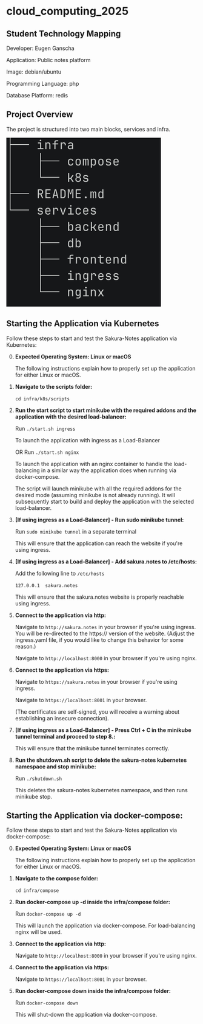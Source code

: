 # cloud_computing_2025

## Student Technology Mapping

Developer: Eugen Ganscha

Application: Public notes platform

Image: debian/ubuntu

Programming Language: php

Database Platform: redis

## Project Overview

The project is structured into two main blocks, services and infra.

![tree](./readme_imgs/Project-Structure-Tree.png)

## Starting the Application via Kubernetes

Follow these steps to start and test the Sakura-Notes application via Kubernetes:

0. **Expected Operating System: Linux or macOS**

    The following instructions explain how to properly set up the application for either Linux or macOS.

1. **Navigate to the scripts folder:**

   `cd infra/k8s/scripts`

2. **Run the start script to start minikube with the required addons and the application with the desired load-balancer:**

   Run `./start.sh ingress`

   To launch the application with ingress as a Load-Balancer

   OR Run `./start.sh nginx`

   To launch the application with an nginx container to handle the load-balancing in a similar way the application does when running via docker-compose.

   The script will launch minikube with all the required addons for the desired mode (assuming minikube is not already running).
   It will subsequently start to build and deploy the application with the selected load-balancer.

3. **[If using ingress as a Load-Balancer] - Run sudo minikube tunnel:**

    Run `sudo minikube tunnel` in a separate terminal

    This will ensure that the application can reach the website if you're using ingress.

4. **[If using ingress as a Load-Balancer] - Add sakura.notes to /etc/hosts:**
    
    Add the following line to `/etc/hosts`
    
    `127.0.0.1  sakura.notes`
    
    This will ensure that the sakura.notes website is properly reachable using ingress.

5. **Connect to the application via http:**

    Navigate to `http://sakura.notes` in your browser if you're using ingress. You will be re-directed to the https:// version of the website.
    (Adjust the ingress.yaml file, if you would like to change this behavior for some reason.)
    
    Navigate to `http://localhost:8000` in your browser if you're using nginx.

6. **Connect to the application via https:**

    Navigate to `https://sakura.notes` in your browser if you're using ingress.
    
    Navigate to `https://localhost:8001` in your browser.

    (The certificates are self-signed, you will receive a warning about establishing an insecure connection).

7. **[If using ingress as a Load-Balancer] - Press Ctrl + C in the minikube tunnel terminal and proceed to step 8.:**
    
    This will ensure that the minikube tunnel terminates correctly.

8. **Run the shutdown.sh script to delete the sakura-notes kubernetes namespace and stop minikube:**

    Run `./shutdown.sh`
    
    This deletes the sakura-notes kubernetes namespace, and then runs minikube stop.

## Starting the Application via docker-compose:

Follow these steps to start and test the Sakura-Notes application via docker-compose:

0. **Expected Operating System: Linux or macOS**

    The following instructions explain how to properly set up the application for either Linux or macOS.

1. **Navigate to the compose folder:**

   `cd infra/compose`

2. **Run docker-compose up -d inside the infra/compose folder:**

    Run `docker-compose up -d`

    This will launch the application via docker-compose. For load-balancing nginx will be used.

3. **Connect to the application via http:**

    Navigate to `http://localhost:8000` in your browser if you're using nginx.

4. **Connect to the application via https:**

    Navigate to `https://localhost:8001` in your browser.

5. **Run docker-compose down inside the infra/compose folder:**

    Run `docker-compose down`

    This will shut-down the application via docker-compose.